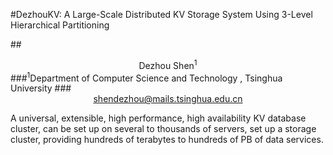 #DezhouKV: A Large-Scale Distributed KV Storage System Using 3-Level Hierarchical Partitioning 

##<center>Dezhou Shen<sup>1</sup></center>
###<sup>1</sup>Department of Computer Science and Technology , Tsinghua University
###<center>shendezhou@mails.tsinghua.edu.cn</center>

A universal, extensible, high performance, high availability KV database cluster, can be set up on several to thousands of servers, set up a storage cluster, providing hundreds of terabytes to hundreds of PB of data services.
